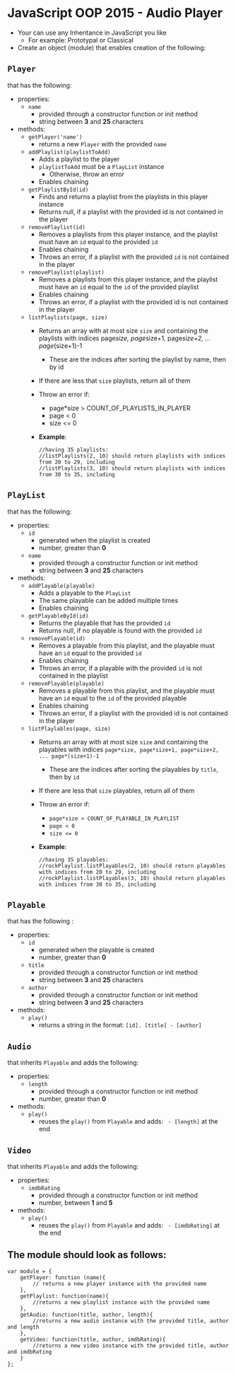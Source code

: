 # JavaScript OOP 2015 - Audio Player
*	Your can use any Inheritance in JavaScript you like
	*	For example: Prototypal or Classical
*	Create an object (module) that enables creation of the following:

##	`Player`
that has the following:

*	properties:	
	*	`name`
		*	provided through a constructor function or init method
		*	string between **3** and **25** characters
*	methods:
	*	`getPlayer('name')`
		*	returns a new `Player` with the provided `name`
	*	`addPlaylist(playlistToAdd)`
		*	Adds a playlist to the player
		*	`playlistToAdd` must be a `PlayList` instance
			*	Otherwise, throw an error
		*	Enables chaining
	*	`getPlaylistById(id)`
		*	Finds and returns a playlist from the playlists in this player instance
		*	Returns null, if a playlist with the provided id is not contained in the player 
	*	`removePlaylist(id)`
		*	Removes a playlists from this player instance, and the playlist must have an `id` equal to the provided `id`
		*	Enables chaining
		*	Throws an error, if a playlist with the provided `id` is not contained in the player 
	*	`removePlaylist(playlist)`
		*	Removes a playlists from this player instance, and the playlist must have an `id` equal to the `id` of the provided playlist
		*	Enables chaining
		*	Throws an error, if a playlist with the provided id is not contained in the player 
	*	`listPlaylists(page, size)`
		*	Returns an array with at most size `size` and containing the playlists with indices page*size, page*size+1, page*size+2, ... page*(size+1)-1
			*	These are the indices after sorting the playlist by name, then by id
		*	If there are less that `size` playlists, return all of them
		*	Throw an error if:
			*	page*size > COUNT_OF_PLAYLISTS_IN_PLAYER
			*	page < 0
			*	size <= 0
		*	__Example__:

				//having 35 playlists:			
				//listPlaylists(2, 10) should return playlists with indices from 20 to 29, including			 
				//listPlaylists(3, 10) should return playlists with indices from 30 to 35, including

##	`PlayList`
that has the following:

*	properties:
	*	`id`
		*	generated when the playlist is created
		*	number, greater than **0**
	*	`name`
		*	provided through a constructor function or init method
		*	string between **3** and **25** characters
*	methods:
	*	`addPlayable(playable)`
		*	Adds a playable to the `PlayList`
		*	The same playable can be added multiple times		
		*	Enables chaining
	*	`getPlayableById(id)`
		*	Returns the playable that has the provided `id`
		*	Returns null, if no playable is found with the provided `id`
	*	`removePlayable(id)`
		*	Removes a playable from this playlist, and the playable must have an `id` equal to the provided `id`
		*	Enables chaining
		*	Throws an error, if a playable with the provided `id` is not contained in the playlist 
	*	`removePlayable(playable)`
		*	Removes a playable from this playlist, and the playable must have an `id` equal to the `id` of the provided playable
		*	Enables chaining
		*	Throws an error, if a playlist with the provided id is not contained in the player
	*	`listPlaylables(page, size)`
		*	Returns an array with at most size `size` and containing the playables with indices `page*size, page*size+1, page*size+2, ... page*(size+1)-1`
			*	These are the indices after sorting the playables by `title`, then by `id`
		*	If there are less that `size` playables, return all of them
		*	Throw an error if:
			*	`page*size > COUNT_OF_PLAYABLE_IN_PLAYLIST`
			*	`page < 0`
			*	`size <= 0`
		*	__Example__:

				//having 35 playables:
				//rockPlaylist.listPlayables(2, 10) should return playables with indices from 20 to 29, including
				//rockPlaylist.listPlayables(3, 10) should return playables with indices from 30 to 35, including
			
##	`Playable`
that has the following :
*	properties:
	*	`id`
		*	generated when the playable is created
		*	number, greater than **0**
	*	`title`
		*	provided through a constructor function or init method
		*	string between **3** and **25** characters
	*	`author`
		*	provided through a constructor function or init method
		*	string between **3** and **25** characters
*	methods:
	*	`play()`
		*	returns a string in the format: `[id]. [title] - [author]`
	
##	`Audio`
that inherits `Playable` and adds the following:

*	properties:
	*	`length`
		*	provided through a constructor function or init method
		*	number, greater than **0**
*	methods:
	*	`play()`
		*	reuses the `play()` from `Playable` and adds: ` - [length]` at the end

##	`Video`
that inherits `Playable` and adds the following:

*	properties:
	*	`imdbRating`
		*	provided through a constructor function or init method
		*	number, between **1** and **5**
*	methods:
	*	`play()`
		*	reuses the `play()` from `Playable` and adds: ` - [imdbRating]` at the end

## The module should look as follows:

	var module = {
		getPlayer: function (name){
			// returns a new player instance with the provided name
		},
		getPlaylist: function(name){
			//returns a new playlist instance with the provided name
		},
		getAudio: function(title, author, length){
			//returns a new audio instance with the provided title, author and length
		},
		getVideo: function(title, author, imdbRating){
			//returns a new video instance with the provided title, author and imdbRating
		}
	};